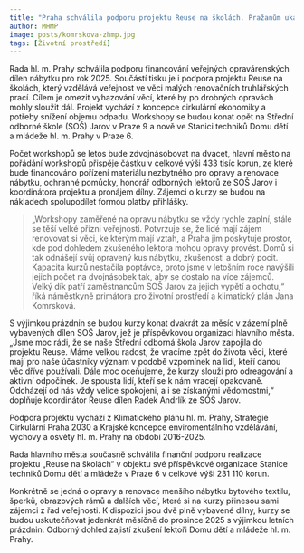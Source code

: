 ```yaml
---
title: "Praha schválila podporu projektu Reuse na školách. Pražanům ukazuje, jak renovovat svůj nábytek"
author: MHMP
image: posts/komrskova-zhmp.jpg
tags: [Životní prostředí]
---
```


Rada hl. m. Prahy schválila podporu financování veřejných opravárenských dílen nábytku pro rok 2025. Součástí tisku je i podpora projektu Reuse na školách, který vzdělává veřejnost ve věci malých renovačních truhlářských prací. Cílem je omezit vyhazování věcí, které by po drobných opravách mohly sloužit dál. Projekt vychází z koncepce cirkulární ekonomiky a potřeby snížení objemu odpadu. Workshopy se budou konat opět na Střední odborné škole (SOŠ) Jarov v Praze 9 a nově ve Stanici techniků Domu dětí a mládeže hl. m. Prahy v Praze 6.

Počet workshopů se letos bude zdvojnásobovat na dvacet, hlavní město na pořádání workshopů přispěje částku v celkové výši 433 tisíc korun, ze které bude financováno pořízení materiálu nezbytného pro opravy a renovace nábytku, ochranné pomůcky, honorář odborných lektorů ze SOŠ Jarov i koordinátora projektu a pronájem dílny. Zájemci o kurzy se budou na nákladech spolupodílet formou platby přihlášky.

> „Workshopy zaměřené na opravu nábytku se vždy rychle zaplní, stále se těší velké přízni veřejnosti. Potvrzuje se, že lidé mají zájem renovovat si věci, ke kterým mají vztah, a Praha jim poskytuje prostor, kde pod dohledem zkušeného lektora mohou opravy provést. Domů si tak odnášejí svůj opravený kus nábytku, zkušenosti a dobrý pocit. Kapacita kurzů nestačila poptávce, proto jsme v letošním roce navýšili jejich počet na dvojnásobek tak, aby se dostalo na více zájemců. Velký dík patří zaměstnancům SOŠ Jarov za jejich vypětí a ochotu,“ říká náměstkyně primátora pro životní prostředí a klimatický plán Jana Komrsková.

S výjimkou prázdnin se budou kurzy konat dvakrát za měsíc v zázemí plně vybavených dílen SOŠ Jarov, jež je příspěvkovou organizací hlavního města. „Jsme moc rádi, že se naše Střední odborná škola Jarov zapojila do projektu Reuse. Máme velkou radost, že vracíme zpět do života věci, které mají pro naše účastníky význam v podobě vzpomínek na lidi, kteří danou věc dříve používali. Dále moc oceňujeme, že kurzy slouží pro odreagování a aktivní odpočinek. Je spousta lidí, kteří se k nám vracejí opakovaně. Odcházejí od nás vždy velice spokojeni, a i se získanými vědomostmi,“ doplňuje koordinátor Reuse dílen Radek Andrlík ze SOŠ Jarov.

Podpora projektu vychází z Klimatického plánu hl. m. Prahy, Strategie Cirkulární Praha 2030 a Krajské koncepce enviromentálního vzdělávání, výchovy a osvěty hl. m. Prahy na období 2016-2025.

Rada hlavního města současně schválila finanční podporu realizace projektu „Reuse na školách“ v objektu své příspěvkové organizace Stanice techniků Domu dětí a mládeže v Praze 6 v celkové výši 231 110 korun.

Konkrétně se jedná o opravy a renovace menšího nábytku bytového textilu, šperků, obrazových rámů a dalších věcí, které si na kurzy přinesou sami zájemci z řad veřejnosti. K dispozici jsou dvě plně vybavené dílny, kurzy se budou uskutečňovat jedenkrát měsíčně do prosince 2025 s výjimkou letních prázdnin. Odborný dohled zajistí zkušení lektoři Domu dětí a mládeže hl. m. Prahy.
